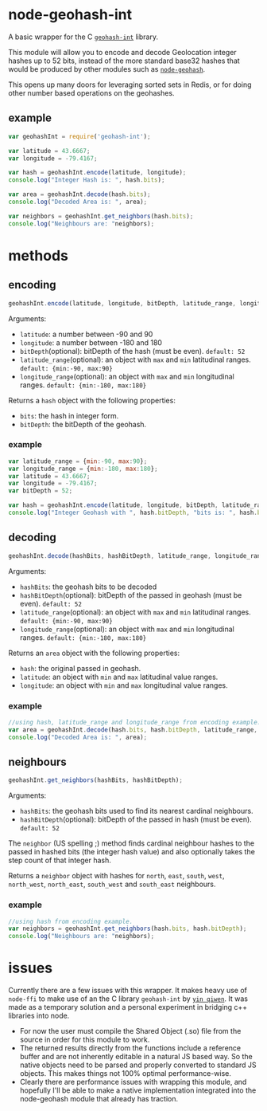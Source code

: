 node-geohash-int
================

A basic wrapper for the C [`geohash-int`](https://github.com/yinqiwen/geohash-int) library.

This module will allow you to encode and decode Geolocation integer hashes up to 52 bits, instead of the more standard base32 hashes that would be produced by other modules such as [`node-geohash`](https://github.com/sunng87/node-geohash).

This opens up many doors for leveraging sorted sets in Redis, or for doing other number based operations on the geohashes.

## example
``` js
var geohashInt = require('geohash-int');

var latitude = 43.6667;
var longitude = -79.4167;

var hash = geohashInt.encode(latitude, longitude);
console.log("Integer Hash is: ", hash.bits);

var area = geohashInt.decode(hash.bits);
console.log("Decoded Area is: ", area);

var neighbors = geohashInt.get_neighbors(hash.bits);
console.log("Neighbours are: "neighbors);
```

# methods
## encoding
``` js
geohashInt.encode(latitude, longitude, bitDepth, latitude_range, longitude_range);
```
Arguments:
- `latitude`: a number between -90 and 90
- `longitude`: a number between -180 and 180
- `bitDepth`(optional): bitDepth of the hash (must be even). `default: 52`
- `latitude_range`(optional): an object with `max` and `min` latitudinal ranges. `default: {min:-90, max:90}`
- `longitude_range`(optional): an object with `max` and `min` longitudinal ranges. `default: {min:-180, max:180}`

Returns a `hash` object with the following properties:
- `bits`: the hash in integer form.
- `bitDepth`: the bitDepth of the geohash.

### example
```js
var latitude_range = {min:-90, max:90};
var longitude_range = {min:-180, max:180};
var latitude = 43.6667;
var longitude = -79.4167;
var bitDepth = 52;

var hash = geohashInt.encode(latitude, longitude, bitDepth, latitude_range, longitude_range);
console.log("Integer Geohash with ", hash.bitDepth, "bits is: ", hash.bits);
``` 

## decoding
``` js
geohashInt.decode(hashBits, hashBitDepth, latitude_range, longitude_range);
```
Arguments:
- `hashBits`: the geohash bits to be decoded
- `hashBitDepth`(optional): bitDepth of the passed in geohash (must be even). `default: 52`
- `latitude_range`(optional): an object with `max` and `min` latitudinal ranges. `default: {min:-90, max:90}`
- `longitude_range`(optional): an object with `max` and `min` longitudinal ranges. `default: {min:-180, max:180}`

Returns an `area` object with the following properties:
- `hash`: the original passed in geohash.
- `latitude`: an object with `min` and `max` latitudinal value ranges.
- `longitude`: an object with `min` and `max` longitudinal value ranges.

### example
```js
//using hash, latitude_range and longitude_range from encoding example.
var area = geohashInt.decode(hash.bits, hash.bitDepth, latitude_range, longitude_range);
console.log("Decoded Area is: ", area);
``` 

## neighbours
``` js
geohashInt.get_neighbors(hashBits, hashBitDepth);
```
Arguments:
- `hashBits`: the geohash bits used to find its nearest cardinal neighbours.
- `hashBitDepth`(optional): bitDepth of the passed in hash (must be even). `default: 52`

The `neighbor` (US spelling ;) method finds cardinal neighbour hashes to the passed in hashed bits (the integer hash value) and also optionally takes the step count of that integer hash.

Returns a `neighbor` object with hashes for `north`, `east`, `south`, `west`, `north_west`, `north_east`, `south_west` and `south_east` neighbours.

### example
```js
//using hash from encoding example.
var neighbors = geohashInt.get_neighbors(hash.bits, hash.bitDepth);
console.log("Neighbours are: "neighbors);
``` 

# issues
Currently there are a few issues with this wrapper. It makes heavy use of `node-ffi` to make use of an the C library `geohash-int` by [`yin qiwen`](https://github.com/yinqiwen).
It was made as a temporary solution and a personal experiment in bridging c++ libraries into node.

- For now the user must compile the Shared Object (.so) file from the source in order for this module to work.
- The returned results directly from the functions include a reference buffer and are not inherently editable in a natural JS based way. So the native objects need to be parsed and properly converted to standard JS objects. This makes things not 100% optimal performance-wise.
- Clearly there are performance issues with wrapping this module, and hopefully I'll be able to make a native implementation integrated into the node-geohash module that already has traction.

